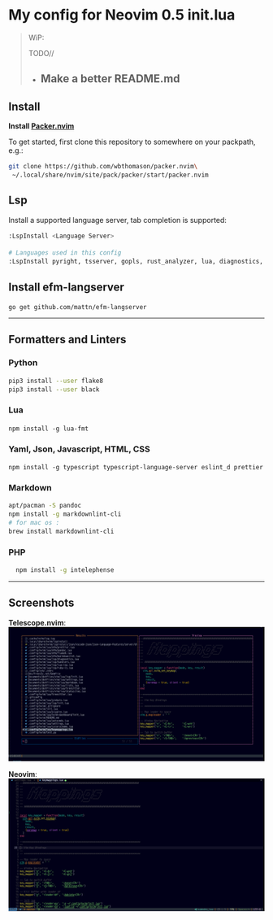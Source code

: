 # My config for Neovim 0.5 init.lua

> WiP:
>
> TODO//
>
> - ## Make a better README.md

## Install

**Install [Packer.nvim](https://github.com/wbthomason/packer.nvim)**

To get started, first clone this repository to somewhere on your
packpath, e.g.:

``` bash
git clone https://github.com/wbthomason/packer.nvim\
 ~/.local/share/nvim/site/pack/packer/start/packer.nvim
```

## Lsp

Install a supported language server, tab completion is supported:

``` bash
:LspInstall <Language Server>

# Languages used in this config 
:LspInstall pyright, tsserver, gopls, rust_analyzer, lua, diagnostics, bash, json, html, yamlls, vim, ltex, css, php, ruby, latex, clangd, dockerls
```

## Install efm-langserver

`go get github.com/mattn/efm-langserver`

------------------------------------------------------------------------

## Formatters and Linters

### Python

``` bash
pip3 install --user flake8
pip3 install --user black
```

### Lua

`npm install -g lua-fmt`

### Yaml, Json, Javascript, HTML, CSS

`npm install -g typescript typescript-language-server eslint_d prettier`

### Markdown

``` bash
apt/pacman -S pandoc
npm install -g markdownlint-cli
# for mac os :
brew install markdownlint-cli

```

### PHP

``` bash
  npm install -g intelephense
```

------------------------------------------------------------------------

## Screenshots

**Telescope.nvim**:
[![Telescope](Screenshots/telescope.png)](Screenshots/telescope.png)

**Neovim**:
[![screen-shot](Screenshots/screenshot.png)](Screenshots/screenshot.png)
